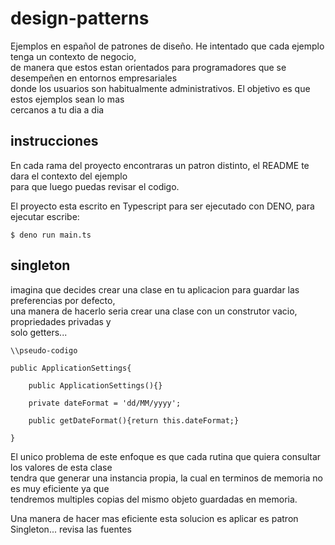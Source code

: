 # design-patterns
Ejemplos en español de patrones de diseño. He intentado que cada ejemplo tenga un contexto de negocio,  
de manera que estos estan orientados para programadores que se desempeñen en entornos empresariales  
donde los usuarios son habitualmente administrativos. El objetivo es que estos ejemplos sean lo mas   
cercanos a tu dia a dia 

## instrucciones

En cada rama del proyecto encontraras un patron distinto, el README te dara el contexto del ejemplo  
para que luego puedas revisar el codigo. 

El proyecto esta escrito en Typescript para ser ejecutado con DENO, para ejecutar escribe:  

```
$ deno run main.ts
```

## singleton

imagina que decides crear una clase en tu aplicacion para guardar las preferencias por defecto,  
una manera de hacerlo seria crear una clase con un construtor vacio, propriedades privadas y  
solo getters... 

```
\\pseudo-codigo

public ApplicationSettings{
    
    public ApplicationSettings(){}

    private dateFormat = 'dd/MM/yyyy';

    public getDateFormat(){return this.dateFormat;}

}
```

El unico problema de este enfoque es que cada rutina que quiera consultar los valores de esta clase  
tendra que generar una instancia propia, la cual en terminos de memoria no es muy eficiente ya que  
tendremos multiples copias del mismo objeto guardadas en memoria.

Una manera de hacer mas eficiente esta solucion es aplicar es patron Singleton... revisa las fuentes
